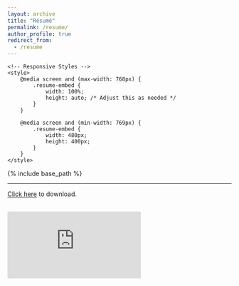 ```yaml
---
layout: archive
title: "Résumé"
permalink: /resume/
author_profile: true
redirect_from:
  - /resume
---
```


<html>
<head>
    <meta charset="UTF-8">
    <title>Résumé</title>
    <meta name="viewport" content="width=device-width, initial-scale=1">

    <!-- Responsive Styles -->
    <style>
        @media screen and (max-width: 768px) {
            .resume-embed {
                width: 100%;
                height: auto; /* Adjust this as needed */
            }
        }

        @media screen and (min-width: 769px) {
            .resume-embed {
                width: 480px;
                height: 400px;
            }
        }
    </style>
</head>
<body>

{% include base_path %}

<hr class="light-grey-line">

<!-- Download link for the PDF -->
<a href="https://blakelaw.dev/files/BlakeLawResume.pdf" download="Blake_Law_Resume.pdf">Click here</a> to download.
<br><br>

<!-- Embedded PDF with responsive class -->
<embed class="resume-embed" src="https://blakelaw.dev/files/BlakeLawResume.pdf" type="application/pdf" />

</body>
</html>
